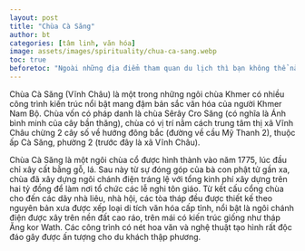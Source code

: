 ```yaml
---
layout: post
title: "Chùa Cà Săng"
author: bt
categories: [tâm linh, văn hóa]
image: assets/images/spirituality/chua-ca-sang.webp
toc: true
beforetoc: "Ngoài những địa điểm tham quan du lịch thì bạn không thể nào bỏ qua các ngôi chùa, cổ miếu là nét văn hóa tâm linh đặc trưng của vùng đất Vĩnh Châu. Bạn sẽ được khám phá các kiến trúc tỉ mĩ, hiện đại, hoành tráng theo nhiều phong cách thiết kế khác nhau."
---
```


Chùa Cà Săng (Vĩnh Châu) là một trong những ngôi chùa Khmer có nhiều công trình kiến trúc nổi bật mang đậm bản sắc văn hóa của người Khmer Nam Bộ. Chùa vốn có pháp danh là chùa Sêrây Cro Săng (có nghĩa là Ánh bình minh của cây bần thăng), chùa có vị trí nằm cách trung tâm thị xã Vĩnh Châu chừng 2 cây số về hướng đông bắc (đường về cầu Mỹ Thanh 2), thuộc ấp Cà Săng, phường 2 (trước đây là xã Vĩnh Châu).

Chùa Cà Săng là một ngôi chùa cổ được hình thành vào năm 1775, lúc đầu chỉ xây cất bằng gỗ, lá. Sau này từ sự đóng góp của bà con phật tử gần xa, chùa đã xây dựng ngôi chánh điện tráng lệ với tổng kinh phí xây dựng trên hai tỷ đồng để làm nơi tổ chức các lễ nghi tôn giáo. Từ kết cấu cổng chùa cho đến các dãy nhà liêu, nhà hội, các tòa tháp đều được thiết kế theo nguyên bản xưa được xếp loại di tích văn hóa cấp tỉnh, nổi bật là ngôi chánh điện được xây trên nền đất cao ráo, trên mái có kiến trúc giống như tháp Ăng kor Wath. Các công trình có nét hoa văn và nghệ thuật tạo hình rất độc đáo gây được ấn tượng cho du khách thập phương.
